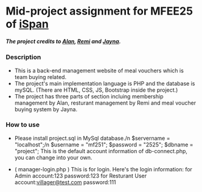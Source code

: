 
# Mid-project assignment for MFEE25 of [iSpan](https://www.ispan.com.tw/)
##### The project credits to [Alan](https://github.com/AlanCYL), [Remi](https://github.com/remi06vera) and [Jayna](https://github.com/jayna922).

### Description
* This is a back-end management website of meal vouchers which is team buying related.<br>
* The project's main implementation language is PHP and the database is mySQL. (There are HTML, CSS, JS, Bootstrap inside the project.)<br>
* The project has three parts of section incluing membership management by Alan, resturant management by Remi and meal voucher buying system by Jayna.<br>

### How to use
* Please install project.sql in MySql database./n
  $servername = "localhost";/n
  $username = "mf251";
  $password = "2525";
  $dbname = "project";
  This is the default account information of db-connect.php, 
  you can change into your own.
  
* ( manager-login.php ) This is for login.
  Here's the login information:
  for Admin
  account:123
  password:123
  for Resturant User
  account:villager@test.com
  password:111



